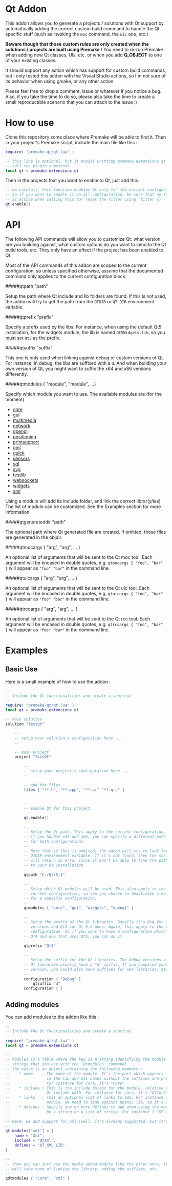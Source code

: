 Qt Addon
========

This addon allows you to generate a projects / solutions with Qt support by
automatically adding the correct custom build command to handle the Qt specific
stuff (such as invoking the `moc` command, the `uic` one, etc.)

**Beware though that those custom rules are only created when the solutions /
projects are built using Premake** ! You need to re-run Premake when adding
new Qt classes, UIs, etc. or when you add **Q_OBJECT** to one of your existing
classes.

It should support any action which has support for custom build commands, but
I only tested this addon with the Visual Studio actions, so I'm not sure of its
behavior when using gmake, or any other action.

Please feel free to drop a comment, issue or whatever if you notice a bug. Also,
if you take the time to do so, please also take the time to create a small
reproductible scenario that you can attach to the issue :)


How to use
==========

Clone this repository some place where Premake will be able to find it. Then
in your project's Premake script, include the main file like this :

```lua
require( "premake-qt/qt.lua" )

-- this line is optional, but it avoids writting premake.extensions.qt to
-- call the plugin's methods.
local qt = premake.extensions.qt
```

Then in the projects that you want to enable to Qt, just add this :

```lua
-- be carefull, this function enables Qt only for the current configuration.
-- So if you want to enable it on all configuration, be sure that no filter
-- is active when calling this (or reset the filter using `filter {}`
qt.enable()
```


API
===

The following API commands will allow you to customize Qt: what version are
you building against, what custom options do you want to send to the Qt build
tools, etc. They only have an effect if the project has been enabled to Qt.

Most of the API commands of this addon are scoped to the current configuration,
so unless specified otherwise, assume that the documented command only applies
to the current configuration block.

#####qtpath "path"

Setup the path where Qt include and lib folders are found. If this is not used,
the addon will try to get the path from the `QTDIR` or `QT_DIR` environment variable.

#####qtprefix "prefix"

Specify a prefix used by the libs. For instance, when using the default Qt5
installation, for the widgets module, the lib is named `Qt5Widgets.lib`, so you
must set `Qt5` as the prefix.

#####qtsuffix "suffix"

This one is only used when linking against debug or custom versions of Qt. For
instance, in debug, the libs are suffixed with a `d`. And when building your
own version of Qt, you might want to suffix the x64 and x86 versions differently.

#####qtmodules { "module", "module", ...}

Specify which module you want to use. The available modules are (for the moment)

* [core](http://doc.qt.io/qt-5/qtcore-index.html)
* [gui](http://doc.qt.io/qt-5/qtgui-index.html)
* [multimedia](http://doc.qt.io/qt-5/qtmultimedia-index.html)
* [network](http://doc.qt.io/qt-5/qtnetwork-index.html)
* [opengl](http://doc.qt.io/qt-5/qtopengl-index.html)
* [positioning](http://doc.qt.io/qt-5/qtpositioning-index.html)
* [printsupport](http://doc.qt.io/qt-5/qtprintsupport-index.html)
* [qml](http://doc.qt.io/qt-5/qtqml-index.html)
* [quick](http://doc.qt.io/qt-5/qtquick-index.html)
* [sensors](http://doc.qt.io/qt-5/qtsensors-index.html)
* [sql](http://doc.qt.io/qt-5/qtsql-index.html)
* [svg](http://doc.qt.io/qt-5/qtsvg-index.html)
* [testlib](http://doc.qt.io/qt-5/qttest-index.html)
* [websockets](http://doc.qt.io/qt-5/qtwebsockets-index.html)
* [widgets](http://doc.qt.io/qt-5/qtwidgets-index.html)
* [xml](http://doc.qt.io/qt-5/qtxml-index.html)

Using a module will add its include folder, and link the correct librar(y/ies)
The list of module can be customized. See the Examples section for more information.

#####qtgenerateddir "path"

The optional path where Qt generated file are created. If omitted, those files
are generated in the objdir.

#####qtmocargs { "arg", "arg", ... }

An optional list of arguments that will be sent to the Qt moc tool. Each argument will be encased
in double quotes, e.g. `qtmocargs { "foo", "bar" }` will appear as `"foo" "bar"` in the command line.

#####qtuicargs { "arg", "arg", ... }

An optional list of arguments that will be sent to the Qt uic tool. Each argument will be encased
in double quotes, e.g. `qtuicargs { "foo", "bar" }` will appear as `"foo" "bar"` in the command line.

#####qtrccargs { "arg", "arg", ... }

An optional list of arguments that will be sent to the Qt rcc tool. Each argument will be encased
in double quotes, e.g. `qtrccargs { "foo", "bar" }` will appear as `"foo" "bar"` in the command line.


Examples
========

Basic Use
---------

Here is a small example of how to use the addon :


```lua
--
-- Include the Qt functionalities and create a shortcut
--
require( "premake-qt/qt.lua" )
local qt = premake.extensions.qt

-- main solution
solution "TestQt"

	--
	-- setup your solution's configuration here ...
	--

	-- main project
	project "TestQt"

		--
		-- setup your project's configuration here ...
		--

		-- add the files
		files { "**.h", "**.cpp", "**.ui" "**.qrc" }


		--
		-- Enable Qt for this project.
		--
		qt.enable()

		--
		-- Setup the Qt path. This apply to the current configuration, so
		-- if you handle x32 and x64, you can specify a different path
		-- for both configurations.
		--
		-- Note that if this is ommited, the addon will try to look for the
		-- QTDIR environment variable. If it's not found, then the script
		-- will return an error since it won't be able to find the path
		-- to your Qt installation.
		--
		qtpath "C:/Qt/5.1"

		--
		-- Setup which Qt modules will be used. This also apply to the
		-- current configuration, so can you choose to deactivate a module
		-- for a specific configuration.
		--
		qtmodules { "core", "gui", "widgets", "opengl" }

		--
		-- Setup the prefix of the Qt libraries. Usually it's Qt4 for Qt 4.x
		-- versions and Qt5 for Qt 5.x ones. Again, this apply to the current
		-- configuration. So if you want to have a configuration which uses
		-- Qt4 and one that uses Qt5, you can do it.
		--
		qtprefix "Qt5"

		--
		-- Setup the suffix for the Qt libraries. The debug versions of the
		-- Qt libraries usually have a "d" suffix. If you compiled your own
		-- version, you could also have suffixes for x64 libraries, etc.
		--
		configuration { "Debug" }
			qtsuffix "d"
		configuration { }
```

Adding modules
--------------

You can add modules to the addon like this :

```lua
--
-- Include the Qt functionalities and create a shortcut
--
require( "premake-qt/qt.lua" )
local qt = premake.extensions.qt

--
-- modules is a table where the key is a string identifying the module (the
-- strings that you use with the `qtmodules` command)
-- the value is an object containing the following members :
--    * name    : The name of the module. It's the part which appears
--                in the lib and dll names without the suffixes and prefixes.
--                For instance for core, it's "Core".
--    * include : This is the include folder for the module, relative to the base
--                Qt include path. For instance for core, it's "QtCore"
--    * links   : This an optional list of links to add. For instance for the opengl
--                module, we need to link against OpenGL lib, so it's { "OpenGL32" }
--    * defines : Specify one or more defines to add when using the module. It can
--                be a string or a list of string. For instance { "QT_GUI_LIB" } for gui module.
--
-- Here, we add support for xml (well, it's already supported, but it's for the example's sake :)
--
qt.modules["xml"] = {
	name = "Xml",
	include = "QtXml",
	defines = "QT_XML_LIB"
}

--
-- then you can just use the newly added module like the other ones, the addon
-- will take care of linking the library, adding the suffixes, etc.
--
qdtmodules { "core", "xml" }
```
